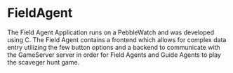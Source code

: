# FieldAgent
The Field Agent Application runs on a PebbleWatch and was developed using C. The Field Agent contains a frontend which allows for complex data entry utilizing the few button options and a backend to communicate with the GameServer server in order for Field Agents and Guide Agents to play the scaveger hunt game. 
